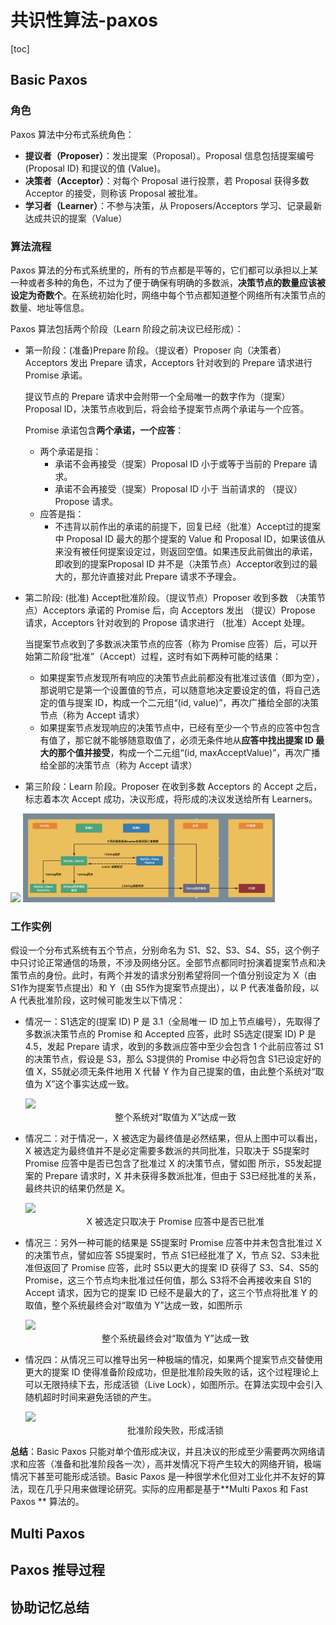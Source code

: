 # 共识性算法-paxos

[toc]

## Basic Paxos

### 角色

Paxos 算法中分布式系统角色：

- **提议者（Proposer）**：发出提案（Proposal）。Proposal 信息包括提案编号 (Proposal ID) 和提议的值 (Value)。
- **决策者（Acceptor）**：对每个 Proposal 进行投票，若 Proposal 获得多数 Acceptor 的接受，则称该 Proposal 被批准。
- **学习者（Learner）**：不参与决策，从 Proposers/Acceptors 学习、记录最新达成共识的提案（Value）

### 算法流程

Paxos 算法的分布式系统里的，所有的节点都是平等的，它们都可以承担以上某一种或者多种的角色，不过为了便于确保有明确的多数派，**决策节点的数量应该被设定为奇数个**。在系统初始化时，网络中每个节点都知道整个网络所有决策节点的数量、地址等信息。

Paxos 算法包括两个阶段（Learn 阶段之前决议已经形成）：

* 第一阶段：(准备)Prepare 阶段。（提议者）Proposer 向（决策者）Acceptors 发出 Prepare 请求，Acceptors 针对收到的 Prepare 请求进行 Promise 承诺。

  提议节点的 Prepare 请求中会附带一个全局唯一的数字作为（提案）Proposal ID，决策节点收到后，将会给予提案节点两个承诺与一个应答。

  Promise 承诺包含**两个承诺，一个应答**：

  * 两个承诺是指：
    - 承诺不会再接受（提案）Proposal ID 小于或等于当前的 Prepare 请求。
    - 承诺不会再接受（提案）Proposal ID 小于 当前请求的 （提议）Propose 请求。
  * 应答是指：
    * 不违背以前作出的承诺的前提下，回复已经（批准）Accept过的提案中 Proposal ID 最大的那个提案的 Value 和 Proposal ID，如果该值从来没有被任何提案设定过，则返回空值。如果违反此前做出的承诺，即收到的提案Proposal ID 并不是（决策节点）Acceptor收到过的最大的，那允许直接对此 Prepare 请求不予理会。

* 第二阶段:  (批准) Accept批准阶段。（提议节点）Proposer 收到多数 （决策节点）Acceptors 承诺的 Promise 后，向 Acceptors 发出 （提议）Propose 请求，Acceptors 针对收到的 Propose 请求进行 （批准）Accept 处理。

  当提案节点收到了多数派决策节点的应答（称为 Promise 应答）后，可以开始第二阶段“批准”（Accept）过程，这时有如下两种可能的结果：

  * 如果提案节点发现所有响应的决策节点此前都没有批准过该值（即为空），那说明它是第一个设置值的节点，可以随意地决定要设定的值，将自己选定的值与提案 ID，构成一个二元组“(id, value)”，再次广播给全部的决策节点（称为 Accept 请求）
  * 如果提案节点发现响应的决策节点中，已经有至少一个节点的应答中包含有值了，那它就不能够随意取值了，必须无条件地从**应答中找出提案 ID 最大的那个值并接受**，构成一个二元组“(id, maxAcceptValue)”，再次广播给全部的决策节点（称为 Accept 请求）

* 第三阶段：Learn 阶段。Proposer 在收到多数 Acceptors 的 Accept 之后，标志着本次 Accept 成功，决议形成，将形成的决议发送给所有 Learners。

<img src="https://github.com/craftlook/Note/tree/master/image/paxos/paxosq.png" width="70%" heigth="70%" >
<img src="https://github.com/craftlook/Note/blob/master/image/db/Mysql-question-1.png" width="80%" heigth="80%">

### 工作实例

假设一个分布式系统有五个节点，分别命名为 S1、S2、S3、S4、S5，这个例子中只讨论正常通信的场景，不涉及网络分区。全部节点都同时扮演着提案节点和决策节点的身份。此时，有两个并发的请求分别希望将同一个值分别设定为 X（由 S1作为提案节点提出）和 Y（由 S5作为提案节点提出），以 P 代表准备阶段，以 A 代表批准阶段，这时候可能发生以下情况：

* 情况一：S1选定的(提案 ID) P 是 3.1（全局唯一 ID 加上节点编号），先取得了多数派决策节点的 Promise 和 Accepted 应答，此时 S5选定(提案 ID) P 是 4.5，发起 Prepare 请求，收到的多数派应答中至少会包含 1 个此前应答过 S1的决策节点，假设是 S3，那么 S3提供的 Promise 中必将包含 S1已设定好的值 X，S5就必须无条件地用 X 代替 Y 作为自己提案的值，由此整个系统对“取值为 X”这个事实达成一致。

  <img src="https://github.com/craftlook/Note/tree/master/image/paxos/paxosq.png" heigth="70%" width="70%"/>

  <center>整个系统对“取值为 X”达成一致</center>

* 情况二：对于情况一，X 被选定为最终值是必然结果，但从上图中可以看出，X 被选定为最终值并不是必定需要多数派的共同批准，只取决于 S5提案时 Promise 应答中是否已包含了批准过 X 的决策节点，譬如图 所示，S5发起提案的 Prepare 请求时，X 并未获得多数派批准，但由于 S3已经批准的关系，最终共识的结果仍然是 X。

  <img src="https://github.com/craftlook/Note/tree/master/image/paxos/paxos1.png" heigth="70%" width="70%"/>

  <center>X 被选定只取决于 Promise 应答中是否已批准</center>

* 情况三：另外一种可能的结果是 S5提案时 Promise 应答中并未包含批准过 X 的决策节点，譬如应答 S5提案时，节点 S1已经批准了 X，节点 S2、S3未批准但返回了 Promise 应答，此时 S5以更大的提案 ID 获得了 S3、S4、S5的 Promise，这三个节点均未批准过任何值，那么 S3将不会再接收来自 S1的 Accept 请求，因为它的提案 ID 已经不是最大的了，这三个节点将批准 Y 的取值，整个系统最终会对“取值为 Y”达成一致，如图所示

  <img src="https://github.com/craftlook/Note/tree/master/image/paxos/paxos2.png" heigth="70%" width="70%"/>

  <center>整个系统最终会对“取值为 Y”达成一致</center>

* 情况四：从情况三可以推导出另一种极端的情况，如果两个提案节点交替使用更大的提案 ID 使得准备阶段成功，但是批准阶段失败的话，这个过程理论上可以无限持续下去，形成活锁（Live Lock），如图所示。在算法实现中会引入随机超时时间来避免活锁的产生。

  <img src="https://github.com/craftlook/Note/tree/master/image/paxos/paxos2.png" heigth="70%" width="70%"/>

  <center>批准阶段失败，形成活锁</center>

**总结**：Basic Paxos 只能对单个值形成决议，并且决议的形成至少需要两次网络请求和应答（准备和批准阶段各一次），高并发情况下将产生较大的网络开销，极端情况下甚至可能形成活锁。Basic Paxos 是一种很学术化但对工业化并不友好的算法，现在几乎只用来做理论研究。实际的应用都是基于**Multi Paxos 和 Fast Paxos ** 算法的。

## Multi Paxos



## Paxos 推导过程



## 协助记忆总结
